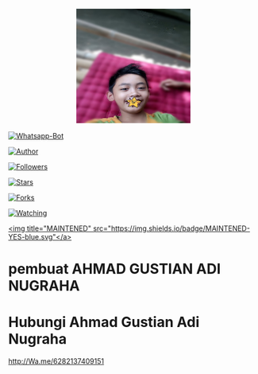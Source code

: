 <p align="center">

<img src="https://raw.githubusercontent.com/Ahmad-G01/vhadisaputra/main/Gans/IMG_20200720_184156.jpg" width="230" height="230"/>

</p>

<p align="center">

<a href="#"><img title="Whatsapp-Bot" src="https://img.shields.io/badge/Termux Whatsapp Bot-green?colorA=%23ff0000&colorB=%23017e40&style=for-the-badge"></a>

</p>

<p align="center">

<a href="https://github.com/MitsuGans"><img title="Author" src="https://img.shields.io/badge/Author-Ahmad-red.svg?style=for-the-badge&logo=github"></a>

</p>

<p align="center">

<a href="https://github.com/MitsuGans/followers"><img title="Followers" src="https://img.shields.io/github/followers/MitsuGans?color=blue&style=flat-square"></a>

<a href="https://github.com/MitsuGans/z/stargazers/"><img title="Stars" src="https://img.shields.io/github/stars/MitsuGans/z?color=red&style=flat-square"></a>

<a href="https://github.com/MitsuGans/z/network/members"><img title="Forks" src="https://img.shields.io/github/forks/MitsuGans/z?color=red&style=flat-square"></a>

<a href="https://github.com/MitsuGans/z/watchers"><img title="Watching" src="https://img.shields.io/github/watchers/MitsuGans/z?label=Watchers&color=blue&style=flat-square"></a>

<a href="#"><img title="MAINTENED" src="https://img.shields.io/badge/MAINTENED-YES-blue.svg"</a>

</p>


# pembuat AHMAD GUSTIAN ADI NUGRAHA

# Hubungi Ahmad Gustian Adi Nugraha


 http://Wa.me/6282137409151





















